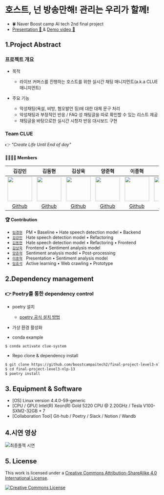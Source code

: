 # 호스트, 넌 방송만해! 관리는 우리가 할께!

- 🍀 Naver Boost camp AI tech 2nd final project
- [Presentation 📃 ](https://docs.google.com/presentation/d/1NVaqXQ8ddHfszraarmLkI-_e3kXruzId/edit?usp=sharing&ouid=107725570277950487518&rtpof=true&sd=true) & [Demo video 📼 ](https://drive.google.com/file/d/1BR3MTYDowJIUyAd6EkXu7llFZD7f15FA/view?usp=sharing)

## 1.Project Abstract

### 프로젝트 개요

* 목적
    * 라이브 커머스를 진행하는 호스트를 위한 실시간 채팅 매니지먼트(a.k.a CLUE 매니지먼트)

* 주요 기능
    * 악성채팅(욕설, 비방, 혐오발언 등)에 대한 대체 문구 처리
    * 악성채팅과 부정적인 반응 / FAQ 성 채팅글을 따로 확인할 수 있는 리스트 제공
    * 채팅글을 바탕으로한 실시간 시청자 반응 대시보드 구현




### Team CLUE 

👉 _"Create Life Until End of day"_

#### 👨‍👩‍👦‍👦 Members  

김강민|김동현|김상욱|양준혁|이종혁|임경현|임효석|
:-:|:-:|:-:|:-:|:-:|:-:|:-:
<img src='https://user-images.githubusercontent.com/76195885/147217034-9a262d4e-d80a-4d57-a9b9-fb25157e77c9.jpeg' height=80 width=80px></img>|<img src='https://user-images.githubusercontent.com/76195885/147217030-8a534d71-5c65-420b-8421-c884d6f1a1e4.jpeg' height=80 width=80px></img>|<img src='https://user-images.githubusercontent.com/76195885/147217018-73057671-eee5-4efb-850b-3af6951fdf04.jpeg' height=80 width=80px></img>|<img src='https://user-images.githubusercontent.com/76195885/147216867-4ffcb585-9740-48c2-838a-f1eeb3908d65.jpeg' height=80 width=80px></img>|<img src='https://user-images.githubusercontent.com/76195885/147216683-59af4388-43c9-4f9a-ad23-6384233a94f3.JPG' height=80 width=80px></img>|<img src='https://user-images.githubusercontent.com/76195885/147216609-0fcfe0f8-a5a9-4047-8344-6cce845bc6bd.jpeg' height=80 width=80px></img>|<img src='https://user-images.githubusercontent.com/76195885/147216489-85773d7f-cfa7-4f59-b418-f871aa20deae.png' height=80 width=80px></img>
[Github](https://github.com/Gangsss)|[Github](https://github.com/Kimdongui)|[Github](https://github.com/lswkim)|[Github](https://github.com/surfing2003)|[Github](https://github.com/jonhyuk0922)|[Github](https://github.com/KyungHyunLim)|[Github](https://github.com/limhyoseok)

#### 🏆 Contribution  

- [`임경현`](https://github.com/KyungHyunLim) &nbsp; PM • Baseline • Hate speech detection model • Backend
- [`김강민`](https://github.com/Gangsss) &nbsp; Hate speech detection model • Refactoring
- [`김동현`](https://github.com/Kimdongui) &nbsp; Hate speech detection model • Refactoring • Frontend
- [`김상욱`](https://github.com/lswkim) &nbsp; Frontend • Sentiment analysis model
- [`양준혁`](https://github.com/surfing2003) &nbsp; Sentiment analysis model • Post-processing
- [`이종혁`](https://github.com/jonhyuk0922) &nbsp; Presentation • Sentiment analysis model
- [`임효석`](https://github.com/limhyoseok) &nbsp; Active learning • Web crawling • Prototype


## 2.Dependency management

### 👉 Poetry를 통한 dependency control

- poetry 설치
   - [poetry 공식 설치 방법](https://python-poetry.org/docs/#installation)

- 가상 환경 활성화
- conda example
```bash
$ conda activate clue-system
```

- Repo clone & dependency install
```bash
$ git clone https://github.com/boostcampaitech2/final-project-level3-nlp-13.git
$ cd final-project-level3-nlp-13
$ poetry install
```


## 3. Equipment & Software

- [OS] Linux version 4.4.0-59-generic
- [CPU / GPU] Intel(R) Xeon(R) Gold 5220 CPU @ 2.20GHz / Tesla V100-SXM2-32GB  * 7
- [Collaboration Tool] Git-hub / Poetry / Slack / Notion / Wandb 


## 4.시연 영상
![최종플젝 시연](https://user-images.githubusercontent.com/59302419/147213596-a13b3f6f-ae44-496b-a5a8-cdf8f9f9822d.gif)


## 5. License

This work is licensed under a <a rel="license" href="http://creativecommons.org/licenses/by-sa/4.0/">Creative Commons Attribution-ShareAlike 4.0 International License</a>.

<a rel="license" href="http://creativecommons.org/licenses/by-sa/4.0/"><img alt="Creative Commons License" style="border-width:0" src="https://i.creativecommons.org/l/by-sa/4.0/88x31.png" /></a><br />
